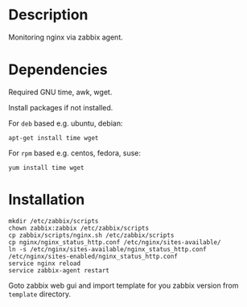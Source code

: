 # Description
Monitoring nginx via zabbix agent.

# Dependencies
Required GNU time, awk, wget.

Install packages if not installed.

For `deb` based e.g. ubuntu, debian:
```
apt-get install time wget
```

For `rpm` based e.g. centos, fedora, suse:
```
yum install time wget
```

# Installation

```
mkdir /etc/zabbix/scripts
chown zabbix:zabbix /etc/zabbix/scripts
cp zabbix/scripts/nginx.sh /etc/zabbix/scripts
cp nginx/nginx_status_http.conf /etc/nginx/sites-available/
ln -s /etc/nginx/sites-available/nginx_status_http.conf /etc/nginx/sites-enabled/nginx_status_http.conf
service nginx reload
service zabbix-agent restart
```
Goto zabbix web gui and import template for you zabbix version from `template` directory.
